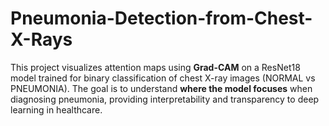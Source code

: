 # Pneumonia-Detection-from-Chest-X-Rays
This project visualizes attention maps using **Grad-CAM** on a ResNet18 model trained for binary classification of chest X-ray images (NORMAL vs PNEUMONIA).  The goal is to understand **where the model focuses** when diagnosing pneumonia, providing interpretability and transparency to deep learning in healthcare.
